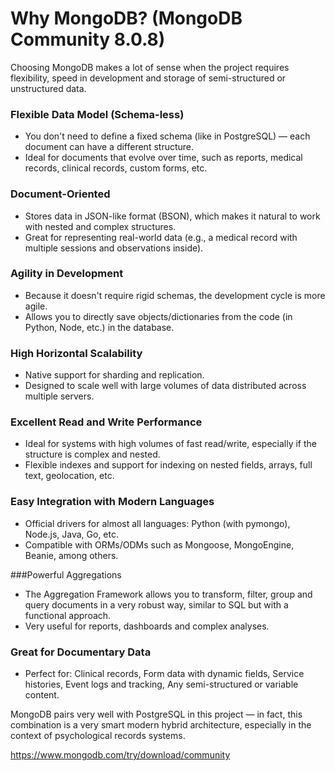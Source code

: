 # Why MongoDB? (MongoDB Community 8.0.8)
Choosing MongoDB makes a lot of sense when the project requires flexibility, speed in development and storage of semi-structured or unstructured data.

### Flexible Data Model (Schema-less)
- You don't need to define a fixed schema (like in PostgreSQL) — each document can have a different structure.
- Ideal for documents that evolve over time, such as reports, medical records, clinical records, custom forms, etc.

### Document-Oriented
- Stores data in JSON-like format (BSON), which makes it natural to work with nested and complex structures.
- Great for representing real-world data (e.g., a medical record with multiple sessions and observations inside).

### Agility in Development
- Because it doesn't require rigid schemas, the development cycle is more agile.
- Allows you to directly save objects/dictionaries from the code (in Python, Node, etc.) in the database.

### High Horizontal Scalability
- Native support for sharding and replication.
- Designed to scale well with large volumes of data distributed across multiple servers.

### Excellent Read and Write Performance
- Ideal for systems with high volumes of fast read/write, especially if the structure is complex and nested.
- Flexible indexes and support for indexing on nested fields, arrays, full text, geolocation, etc.

### Easy Integration with Modern Languages
- Official drivers for almost all languages: Python (with pymongo), Node.js, Java, Go, etc.
- Compatible with ORMs/ODMs such as Mongoose, MongoEngine, Beanie, among others.

###Powerful Aggregations
- The Aggregation Framework allows you to transform, filter, group and query documents in a very robust way, similar to SQL but with a functional approach.
- Very useful for reports, dashboards and complex analyses.

### Great for Documentary Data
- Perfect for: Clinical records, Form data with dynamic fields, Service histories, Event logs and tracking, Any semi-structured or variable content.

MongoDB pairs very well with PostgreSQL in this project — in fact, this combination is a very smart modern hybrid architecture, especially in the context of psychological records systems.

https://www.mongodb.com/try/download/community
